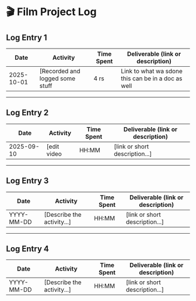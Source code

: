 # 🎬 Film Project Log

## Log Entry 1
| Date       | Activity                  | Time Spent | Deliverable (link or description) |
|------------|---------------------------|------------|-----------------------------------|
| 2025-10-01 | [Recorded and logged some stuff | 4 rs      | Link to what wa sdone this can be in a doc as well    |

---

## Log Entry 2
| Date       | Activity                  | Time Spent | Deliverable (link or description) |
|------------|---------------------------|------------|-----------------------------------|
| 2025-09-10 | [edit video | HH:MM      | [link or short description...]    |

---

## Log Entry 3
| Date       | Activity                  | Time Spent | Deliverable (link or description) |
|------------|---------------------------|------------|-----------------------------------|
| YYYY-MM-DD | [Describe the activity...] | HH:MM      | [link or short description...]    |

---

## Log Entry 4
| Date       | Activity                  | Time Spent | Deliverable (link or description) |
|------------|---------------------------|------------|-----------------------------------|
| YYYY-MM-DD | [Describe the activity...] | HH:MM      | [link or short description...]    |

